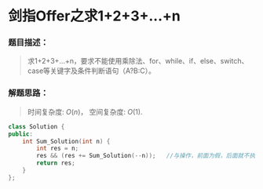 # 剑指Offer之求1+2+3+...+n


### 题目描述：

> 求1+2+3+...+n，要求不能使用乘除法、for、while、if、else、switch、case等关键字及条件判断语句（A?B:C）。

<!--more-->

### 解题思路：

>时间复杂度: $O(n)$， 空间复杂度: $O(1)$.

```C++
class Solution {
public:
    int Sum_Solution(int n) {
        int res = n;
        res && (res += Sum_Solution(--n));   //与操作，前面为假，后面就不执行
        return res;
    }
};
```


